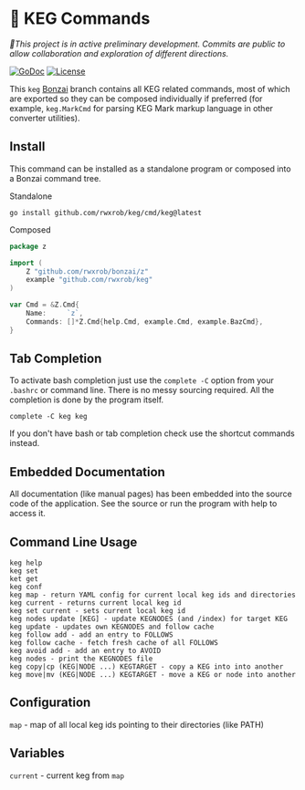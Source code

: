 # 🌳 KEG Commands

*🚧This project is in active preliminary development. Commits are public
to allow collaboration and exploration of different directions.*

[![GoDoc](https://godoc.org/github.com/rwxrob/keg?status.svg)](https://godoc.org/github.com/rwxrob/keg)
[![License](https://img.shields.io/badge/license-Apache2-brightgreen.svg)](LICENSE)

This `keg` [Bonzai](https://github.com/rwxrob/bonzai) branch contains
all KEG related commands, most of which are exported so they can be
composed individually if preferred (for example, `keg.MarkCmd` for
parsing KEG Mark markup language in other converter utilities).

## Install

This command can be installed as a standalone program or composed into a
Bonzai command tree.

Standalone

```
go install github.com/rwxrob/keg/cmd/keg@latest
```

Composed

```go
package z

import (
	Z "github.com/rwxrob/bonzai/z"
	example "github.com/rwxrob/keg"
)

var Cmd = &Z.Cmd{
	Name:     `z`,
	Commands: []*Z.Cmd{help.Cmd, example.Cmd, example.BazCmd},
}
```

## Tab Completion

To activate bash completion just use the `complete -C` option from your
`.bashrc` or command line. There is no messy sourcing required. All the
completion is done by the program itself.

```
complete -C keg keg
```

If you don't have bash or tab completion check use the shortcut
commands instead.

## Embedded Documentation

All documentation (like manual pages) has been embedded into the source
code of the application. See the source or run the program with help to
access it.

## Command Line Usage

```
keg help
keg set
ket get
keg conf
keg map - return YAML config for current local keg ids and directories
keg current - returns current local keg id
keg set current - sets current local keg id
keg nodes update [KEG] - update KEGNODES (and /index) for target KEG
keg update - updates own KEGNODES and follow cache
keg follow add - add an entry to FOLLOWS
keg follow cache - fetch fresh cache of all FOLLOWS
keg avoid add - add an entry to AVOID
keg nodes - print the KEGNODES file
keg copy|cp (KEG|NODE ...) KEGTARGET - copy a KEG into into another
keg move|mv (KEG|NODE ...) KEGTARGET - move a KEG or node into another
```

## Configuration

`map` - map of all local keg ids pointing to their directories (like PATH)

## Variables

`current` - current keg from `map`
